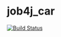 # job4j_car
[![Build Status](https://www.travis-ci.com/KirillReal/job4j_car.svg?branch=master)](https://www.travis-ci.com/KirillReal/job4j_car)